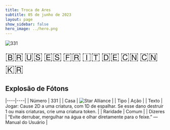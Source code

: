 ```yaml
---
title: Troca de Ares
subtitle: 05 de junho de 2023
layout: page
show_sidebar: false
hero_image: ../hero.png
---
```


![331](https://mastervault-storage-prod.s3.amazonaws.com/media/card_front/pt/600_331_4ad1ad6ec6aa_pt.png)

<span title="Português" style="font-size: 32px;cursor: pointer;" onclick="javascript:document.querySelector('img[alt=\'331\']').src=document.querySelector('img[alt=\'331\']').src.replace(/card_front\/[^/]+/, 'card_front/pt').replace(/_[^/.0-9]+\.png/, '_pt.png')">🇧🇷</span>
<span title="English" style="font-size: 32px;cursor: pointer;" onclick="javascript:document.querySelector('img[alt=\'331\']').src=document.querySelector('img[alt=\'331\']').src.replace(/card_front\/[^/]+/, 'card_front/en').replace(/_[^/.0-9]+\.png/, '_en.png')">🇺🇸</span>
<span title="Español" style="font-size: 32px;cursor: pointer;" onclick="javascript:document.querySelector('img[alt=\'331\']').src=document.querySelector('img[alt=\'331\']').src.replace(/card_front\/[^/]+/, 'card_front/es').replace(/_[^/.0-9]+\.png/, '_es.png')">🇪🇸</span>
<span title="Français" style="font-size: 32px;cursor: pointer;" onclick="javascript:document.querySelector('img[alt=\'331\']').src=document.querySelector('img[alt=\'331\']').src.replace(/card_front\/[^/]+/, 'card_front/fr').replace(/_[^/.0-9]+\.png/, '_fr.png')">🇫🇷</span>
<span title="Italiano" style="font-size: 32px;cursor: pointer;" onclick="javascript:document.querySelector('img[alt=\'331\']').src=document.querySelector('img[alt=\'331\']').src.replace(/card_front\/[^/]+/, 'card_front/it').replace(/_[^/.0-9]+\.png/, '_it.png')">🇮🇹</span>
<span title="Deutsche" style="font-size: 32px;cursor: pointer;" onclick="javascript:document.querySelector('img[alt=\'331\']').src=document.querySelector('img[alt=\'331\']').src.replace(/card_front\/[^/]+/, 'card_front/de').replace(/_[^/.0-9]+\.png/, '_de.png')">🇩🇪</span>
<span title="简体中文" style="font-size: 32px;cursor: pointer;" onclick="javascript:document.querySelector('img[alt=\'331\']').src=document.querySelector('img[alt=\'331\']').src.replace(/card_front\/[^/]+/, 'card_front/zh-hans').replace(/_[^/.0-9]+\.png/, '_zh-hans.png')">🇨🇳</span>
<span title="繁體中文" style="font-size: 32px;cursor: pointer;" onclick="javascript:document.querySelector('img[alt=\'331\']').src=document.querySelector('img[alt=\'331\']').src.replace(/card_front\/[^/]+/, 'card_front/zh-hant').replace(/_[^/.0-9]+\.png/, '_zh-hant.png')">🇨🇳</span>
<span title="한국어" style="font-size: 32px;cursor: pointer;" onclick="javascript:document.querySelector('img[alt=\'331\']').src=document.querySelector('img[alt=\'331\']').src.replace(/card_front\/[^/]+/, 'card_front/ko').replace(/_[^/.0-9]+\.png/, '_ko.png')">🇰🇷</span>

## Explosão de Fótons

|----|----|
| Número | 331 |
| Casa | ![Star Alliance](https://archonarcana.com/images/thumb/7/7d/Star_Alliance.png/22px-Star_Alliance.png "Aliança Estelar") |
| Tipo | Ação |
| Texto | Jogar: Cause 2D a uma criatura, com 1D de espalhar. Se esse dano destruir 1 ou mais criaturas, crie uma criatura token. |
| Raridade | Comum |
| Dizeres | “Evite derrubar, mergulhar na água e olhar diretamente para o feixe.” — Manual do Usuário |
